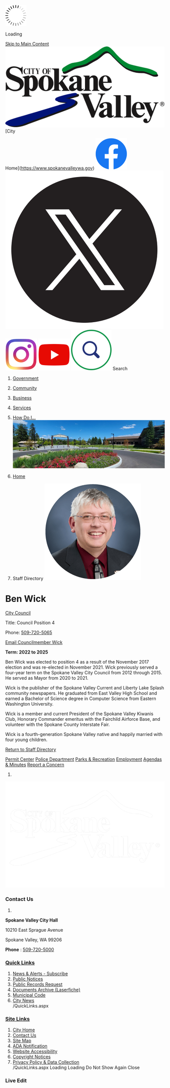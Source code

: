   ![Loading](images/dcad583332e2b405209be6a06003890eb7a13a05f3a63cc02c9967ce5cba771d.gif) 

Loading

  [Skip to Main Content](https://www.spokanevalleywa.gov/directory.aspx?EID=20#contentarea)   [![Home Page](images/0ad9a8c94aa440cc4df299174e9931c543b1e622fc867ea7277fd0af7847c0ce)](https://www.spokanevalleywa.gov/directory.aspx?EID=20)   [City

Home](https://www.spokanevalleywa.gov)   [![Facebook](images/f75fe6b2979150f27a65063a45dbac12cb171f396bc24955a51d5e5defb17ca0)](https://www.facebook.com/CityofSpokaneValley)   [![X](images/d0fe2b098c04be543d26e00ab1bb534b0b5d55a572d8ce33a85fd54e4fbee539)](https://x.com/CityofSV)   [![Instagram](images/bfc2ef8c5004f63148ccd7fd8aaaa4868631322e5348decd83a385f3ae66d6a2)](https://www.instagram.com/cityspokanevalley)   [![YouTube](images/8335cb2aaec79833d44df2341de759285c86be49875c599b70ec9f7b0e600f0d)](https://www.youtube.com/channel/UCoNlPNd0y5U905mvDfEmn7g)   [![Search](images/ad23c84baf3bd9c160ae4646d88f899251fe74719b13e7287c813e1fabde5475)](https://www.spokanevalleywa.gov/Search/Results) Search 

 1.  [Government](https://www.spokanevalleywa.gov/27/Government) 
 1.  [Community](https://www.spokanevalleywa.gov/31/Community) 
 1.  [Business](https://www.spokanevalleywa.gov/101/Business) 
 1.  [Services](https://www.spokanevalleywa.gov/149/Services) 
 1.  [How Do I...](https://www.spokanevalleywa.gov/9/How-Do-I) 
  ![](images/033b5e803f4f64263b187c10bb142f3741a0717a5919bd0c9dd13ad6766e5403)  

 1.  [Home](https://www.spokanevalleywa.gov/directory.aspx?EID=20) 
 1. Staff Directory
  ![Headshot of Councilmember Ben Wick](images/34c36da77d41825134e499a98f9b83c8281ac22d1a4a86833533d6d703099b58)  

# Ben Wick

   [City Council](https://www.spokanevalleywa.gov/Directory.aspx?DID=8) 

Title: Council Position 4

Phone: [509-720-5065]() 

 [Email Councilmember Wick](mailto:bwick@SpokaneValleyWA.gov)  

 __Term: 2022 to 2025__ 

Ben Wick was elected to position 4 as a result of the November 2017 election and was re-elected in November 2021. Wick previously served a four-year term on the Spokane Valley City Council from 2012 through 2015. He served as Mayor from 2020 to 2021.

Wick is the publisher of the Spokane Valley Current and Liberty Lake Splash community newspapers. He graduated from East Valley High School and earned a Bachelor of Science degree in Computer Science from Eastern Washington University.

Wick is a member and current President of the Spokane Valley Kiwanis Club, Honorary Commander emeritus with the Fairchild Airforce Base, and volunteer with the Spokane County Interstate Fair. 

Wick is a fourth-generation Spokane Valley native and happily married with four young children.

  

 [Return to Staff Directory](https://www.spokanevalleywa.gov/Directory.aspx) 

  [Permit Center](https://www.spokanevalleywa.gov/180/Permit-Center)   [Police Department](https://www.spokanevalleywa.gov/169/Police)   [Parks & Recreation](https://www.spokanevalleywa.gov/163/Parks-Recreation)   [Employment](https://www.spokanevalleywa.gov/411)   [Agendas & Minutes](https://www.spokanevalleywa.gov/129/Agendas-Minutes)   [Report a Concern](https://www.spokanevalleywa.gov/443/SVexpress---Report-a-Concern)  

 1.    

 ![Home Page](images/026af6a61a5ac689510b60b6fc66b0f3f9732d306d5983a5da3be8cb6c1d79a0)    

### Contact Us

 1.    

 __Spokane Valley City Hall__    

10210 East Sprague Avenue   

Spokane Valley, WA 99206   

 __Phone__ : [509-720-5000]()    

###  [Quick Links](https://www.spokanevalleywa.gov/QuickLinks.aspx?CID=15) 

 1.  [News & Alerts - Subscribe](https://public.govdelivery.com/accounts/WASPOKANEVALLEY/subscriber/new?qsp=CODE_RED)  
 1.  [Public Notices](https://www.spokanevalleywa.gov/359/2154/Public-Notices)  
 1.  [Public Records Request](https://spokanevalleywa.gov/691/Public-Records)  
 1.  [Documents Archive (Laserfiche)](https://laserfiche.spokanevalley.org/WebLink/Browse.aspx?dbid=0&repo=SpokaneValley)  
 1.  [Municipal Code](https://www.codepublishing.com/WA/SpokaneValley)  
 1.  [City News](https://www.spokanevalleywa.gov/CivicAlerts.aspx?CID=1)  
 /QuickLinks.aspx 

###  [Site Links](https://www.spokanevalleywa.gov/QuickLinks.aspx?CID=16) 

 1.  [City Home](https://www.spokanevalleywa.gov)  
 1.  [Contact Us](https://www.spokanevalleywa.gov/directory.aspx)  
 1.  [Site Map](https://www.spokanevalleywa.gov/sitemap)  
 1.  [ADA Notification](https://www.spokanevalleywa.gov/207/Americans-with-Disabilities-Act-Notice)  
 1.  [Website Accessibility](https://www.spokanevalleywa.gov/accessibility)  
 1.  [Copyright Notices](https://www.spokanevalleywa.gov/copyright)  
 1.  [Privacy Policy & Data Collection](https://www.spokanevalleywa.gov/privacy)  
 /QuickLinks.aspx Loading Loading Do Not Show Again Close 

### Live Edit

 [](https://www.spokanevalleywa.gov/directory.aspx?EID=20)   []()  []()  